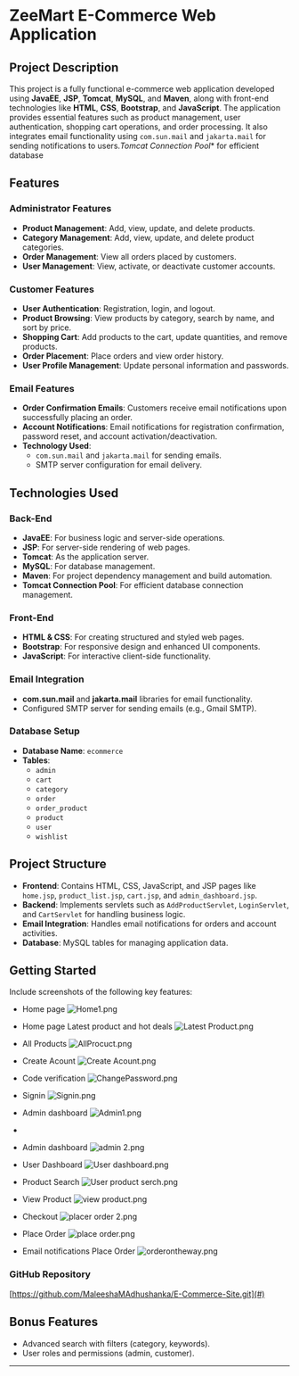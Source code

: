 # ZeeMart E-Commerce Web Application

## Project Description
This project is a fully functional e-commerce web application developed using **JavaEE**, **JSP**, **Tomcat**, **MySQL**, and **Maven**, along with front-end technologies like **HTML**, **CSS**, **Bootstrap**, and **JavaScript**. The application provides essential features such as product management, user authentication, shopping cart operations, and order processing. It also integrates email functionality using `com.sun.mail` and `jakarta.mail` for sending notifications to users.*Tomcat Connection Pool** for efficient database

## Features

### Administrator Features
- **Product Management**: Add, view, update, and delete products.
- **Category Management**: Add, view, update, and delete product categories.
- **Order Management**: View all orders placed by customers.
- **User Management**: View, activate, or deactivate customer accounts.

### Customer Features
- **User Authentication**: Registration, login, and logout.
- **Product Browsing**: View products by category, search by name, and sort by price.
- **Shopping Cart**: Add products to the cart, update quantities, and remove products.
- **Order Placement**: Place orders and view order history.
- **User Profile Management**: Update personal information and passwords.

### Email Features
- **Order Confirmation Emails**: Customers receive email notifications upon successfully placing an order.
- **Account Notifications**: Email notifications for registration confirmation, password reset, and account activation/deactivation.
- **Technology Used**:
    - `com.sun.mail` and `jakarta.mail` for sending emails.
    - SMTP server configuration for email delivery.

## Technologies Used

### Back-End
- **JavaEE**: For business logic and server-side operations.
- **JSP**: For server-side rendering of web pages.
- **Tomcat**: As the application server.
- **MySQL**: For database management.
- **Maven**: For project dependency management and build automation.
- **Tomcat Connection Pool**: For efficient database connection management.

### Front-End
- **HTML & CSS**: For creating structured and styled web pages.
- **Bootstrap**: For responsive design and enhanced UI components.
- **JavaScript**: For interactive client-side functionality.

### Email Integration
- **com.sun.mail** and **jakarta.mail** libraries for email functionality.
- Configured SMTP server for sending emails (e.g., Gmail SMTP).

### Database Setup
- **Database Name**: `ecommerce`
- **Tables**:
    - `admin`
    - `cart`
    - `category`
    - `order`
    - `order_product`
    - `product`
    - `user`
    - `wishlist`

## Project Structure
- **Frontend**: Contains HTML, CSS, JavaScript, and JSP pages like `home.jsp`, `product_list.jsp`, `cart.jsp`, and `admin_dashboard.jsp`.
- **Backend**: Implements servlets such as `AddProductServlet`, `LoginServlet`, and `CartServlet` for handling business logic.
- **Email Integration**: Handles email notifications for orders and account activities.
- **Database**: MySQL tables for managing application data.


## Getting Started
Include screenshots of the following key features:
- Home page
![Home1.png](src/main/webapp/Images/Home1.png)

- Home page Latest product and hot deals
![Latest Product.png](src/main/webapp/Images/Latest%20Product.png)

- All Products
![AllProcuct.png](src/main/webapp/Images/AllProcuct.png)

- Create Acount
![Create Acount.png](src/main/webapp/Images/Create%20Acount.png)

- Code verification
![ChangePassword.png](src/main/webapp/Images/ChangePassword.png)
- Signin
![Signin.png](src/main/webapp/Images/Signin.png)

- Admin dashboard
![Admin1.png](src/main/webapp/Images/Admin1.png)
- 
- Admin dashboard
![admin 2.png](src/main/webapp/Images/admin%202.png)

- User Dashboard
![User dashboard.png](src/main/webapp/Images/User%20dashboard.png)

- Product Search
![User product serch.png](src/main/webapp/Images/User%20product%20serch.png)

- View Product
![view product.png](src/main/webapp/Images/view%20product.png)

- Checkout
![placer order 2.png](src/main/webapp/Images/placer%20order%202.png)

- Place Order
![place order.png](src/main/webapp/Images/place%20order.png)

- Email notifications Place Order
![orderontheway.png](src/main/webapp/Images/orderontheway.png)


### GitHub Repository
[https://github.com/MaleeshaMAdhushanka/E-Commerce-Site.git](#)

## Bonus Features
- Advanced search with filters (category, keywords).
- User roles and permissions (admin, customer).


---
 
